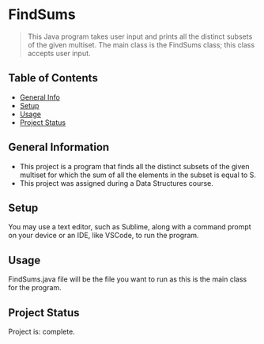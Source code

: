 # FindSums
> This Java program takes user input and prints all the distinct subsets of the given multiset. The main class is the FindSums class; this class accepts user input.

## Table of Contents
* [General Info](#general-information)
* [Setup](#setup)
* [Usage](#usage)
* [Project Status](#project-status)


## General Information
- This project is a program that finds all the distinct subsets of the given multiset for which the sum of all the elements in the subset is equal to S.  
- This project was assigned during a Data Structures course.

## Setup
You may use a text editor, such as Sublime, along with a command prompt on your device or an IDE, like VSCode, to run the program.

## Usage
FindSums.java file will be the file you want to run as this is the main class for the program. 

## Project Status
Project is: complete.
